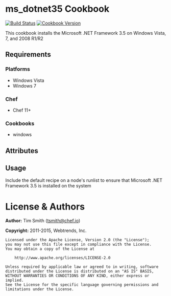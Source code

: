 # ms_dotnet35 Cookbook
[![Build Status](https://travis-ci.org/chef-cookbooks/ms_dotnet35.svg?branch=master)](https://travis-ci.org/chef-cookbooks/ms_dotnet35)
[![Cookbook Version](https://img.shields.io/cookbook/v/ms_dotnet35.svg)](https://supermarket.chef.io/cookbooks/ms_dotnet35)

This cookbook installs the Microsoft .NET Framework 3.5 on Windows Vista, 7, and 2008 R1/R2

## Requirements
### Platforms
* Windows Vista
* Windows 7

### Chef
- Chef 11+

### Cookbooks
- windows


## Attributes


## Usage
Include the default recipe on a node's runlist to ensure that Microsoft .NET Framework 3.5 is installed on the system


# License & Authors
**Author:** Tim Smith ([tsmith@chef.io](mailto:tsmith@chef.io))

**Copyright:** 2011-2015, Webtrends, Inc.

```
Licensed under the Apache License, Version 2.0 (the "License");
you may not use this file except in compliance with the License.
You may obtain a copy of the License at

    http://www.apache.org/licenses/LICENSE-2.0

Unless required by applicable law or agreed to in writing, software
distributed under the License is distributed on an "AS IS" BASIS,
WITHOUT WARRANTIES OR CONDITIONS OF ANY KIND, either express or implied.
See the License for the specific language governing permissions and
limitations under the License.
